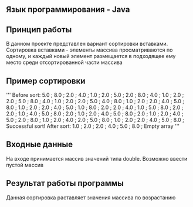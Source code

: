 ## Язык программирования - Java

## Принцип работы
В данном проекте представлен вариант сортировки вставками.
Сортировка вставками - элементы массива просматриваются по одному, и каждый новый элемент размещается в подходящее ему место среди отсортированной части массива

## Пример сортировки
'''
Before sort: 
5.0 ; 8.0 ; 2.0 ; 4.0 ; 1.0 ; 2.0 ; 
5.0 ; 2.0 ; 8.0 ; 4.0 ; 1.0 ; 2.0 ; 
2.0 ; 5.0 ; 8.0 ; 4.0 ; 1.0 ; 2.0 ; 
2.0 ; 5.0 ; 4.0 ; 8.0 ; 1.0 ; 2.0 ; 
2.0 ; 4.0 ; 5.0 ; 8.0 ; 1.0 ; 2.0 ; 
2.0 ; 4.0 ; 5.0 ; 1.0 ; 8.0 ; 2.0 ; 
2.0 ; 4.0 ; 1.0 ; 5.0 ; 8.0 ; 2.0 ; 
2.0 ; 1.0 ; 4.0 ; 5.0 ; 8.0 ; 2.0 ; 
1.0 ; 2.0 ; 4.0 ; 5.0 ; 8.0 ; 2.0 ; 
1.0 ; 2.0 ; 4.0 ; 5.0 ; 2.0 ; 8.0 ; 
1.0 ; 2.0 ; 4.0 ; 2.0 ; 5.0 ; 8.0 ; 
1.0 ; 2.0 ; 2.0 ; 4.0 ; 5.0 ; 8.0 ; 
Successful sort! 
After sort: 
1.0 ; 2.0 ; 2.0 ; 4.0 ; 5.0 ; 8.0 ; 
Empty array
'''

## Входные данные
На входе принимается массив значений типа double. 
Возможно ввести пустой массив

## Результат работы программы
Данная сортировка раставляет значения массива по возрастанию
